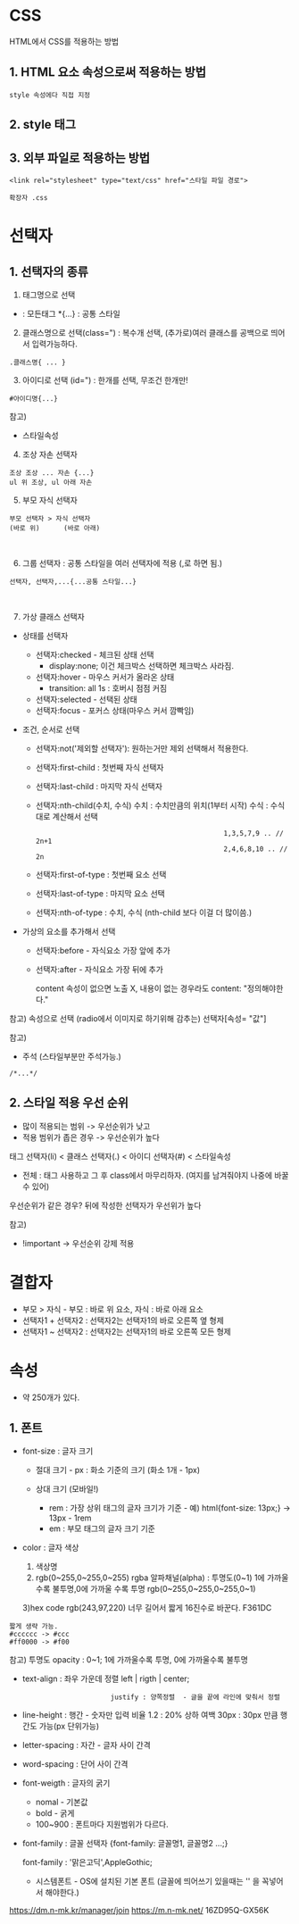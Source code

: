 # CSS
HTML에서 CSS를 적용하는 방법
## 1. HTML 요소 속성으로써 적용하는 방법
	style 속성에다 직접 지정
	
## 2. style 태그
## 3. 외부 파일로 적용하는 방법
	<link rel="stylesheet" type="text/css" href="스타일 파일 경로">
	
	확장자 .css
	
# 선택자
## 1. 선택자의 종류

1) 태그명으로 선택
* : 모든태그
*{...} : 공통 스타일

2) 클래스명으로 선택(class=") : 복수개 선택, (추가로)여러 클래스를 공백으로 띄어서 입력가능하다.
```
.클래스명{ ... }
```

3) 아이디로 선택 (id=") : 한개를 선택, 무조건 한개만!
```
#아이디명{...}
```

참고)
- 스타일속성

4) 조상 자손 선택자
```
조상 조상 ... 자손 {...}
ul 위 조상, ul 아래 자손
```

5) 부모 자식 선택자
```
부모 선택자 > 자식 선택자
(바로 위)		(바로 아래)
```
<br>

6) 그룹 선택자 : 공통 스타일을 여러 선택자에 적용 (,로 하면 됨.)
```
선택자, 선택자,...{...공통 스타일...}
```
<br>

7) 가상 클래스 선택자
- 상태를 선택자
	- 선택자:checked - 체크된 상태 선택
		- display:none; 이건 체크박스 선택하면 체크박스 사라짐.
	- 선택자:hover - 마우스 커서가 올라온 상태
		- transition: all 1s : 호버시 점점 커짐
	- 선택자:selected - 선택된 상태
	- 선택자:focus - 포커스 상태(마우스 커서 깜빡임)
	
- 조건, 순서로 선택
	- 선택자:not('제외할 선택자'): 원하는거만 제외 선택해서 적용한다.
	- 선택자:first-child : 첫번째 자식 선택자
	- 선택자:last-child : 마지막 자식 선택자
	- 선택자:nth-child(수치, 수식) 수치 : 수치만큼의 위치(1부터 시작)
														 수식 : 수식대로 계산해서 선택
														 
														 1,3,5,7,9 .. // 2n+1
														 2,4,6,8,10 .. // 2n
														 
	- 선택자:first-of-type : 첫번째 요소 선택
	- 선택자:last-of-type : 마지막 요소 선택
	- 선택자:nth-of-type : 수치, 수식 (nth-child 보다 이걸 더 많이씀.)
	
- 가상의 요소를 추가해서 선택
	- 선택자:before - 자식요소 가장 앞에 추가
	- 선택자:after - 자식요소 가장 뒤에 추가
	
		content 속성이 없으면 노출 X, 내용이 없는 경우라도 content: "정의해야한다."

참고)
속성으로 선택 (radio에서 이미지로 하기위해 감추는)
선택자[속성= "값"]

참고)


- 주석 (스타일부분만 주석가능.)
```
/*...*/
```


## 2. 스타일 적용 우선 순위
- 많이 적용되는 범위 -> 우선순위가 낮고
- 적용 범위가 좁은 경우 -> 우선순위가 높다

태그 선택자(li) < 클래스 선택자(.) < 아이디 선택자(#) < 스타일속성
- 전체 : 태그 사용하고 그 후 class에서 마무리하자. (여지를 남겨줘야지 나중에 바꿀 수 있어)

우선순위가 같은 경우? 뒤에 작성한 선택자가 우선위가 높다


참고)
- !important -> 우선순위 강제 적용

# 결합자
- 부모 > 자식 - 부모 : 바로 위 요소, 자식 : 바로 아래 요소
- 선택자1 + 선택자2 : 선택자2는 선택자1의 바로 오른쪽 옆 형제
- 선택자1 ~ 선택자2 : 선택자2는 선택자1의 바로 오른쪽 모든 형제


# 속성
- 약 250개가 있다.

## 1. 폰트
- font-size : 글자 크기
	- 절대 크기
			- px : 화소 기준의 크기 (화소 1개 - 1px)
			
	- 상대 크기 (모바일!)
		- rem : 가장 상위 태그의 글자 크기가 기준 - 예) html{font-size: 13px;} -> 13px - 1rem
		- em : 부모 태그의 글자 크기 기준

- color : 글자 색상
	1) 색상명
	2) rgb(0~255,0~255,0~255)
		rgba
		알파채널(alpha) : 투명도(0~1) 1에 가까울수록 불투명,0에 가까울 수록 투명
		rgb(0~255,0~255,0~255,0~1)
	
	3)hex code
		rgb(243,97,220) 너무 길어서 짧게 16진수로 바꾼다.
		F361DC
```		
짧게 생략 가능.
#cccccc -> #ccc
#ff0000 -> #f00
```

참고)
투명도
opacity : 0~1; 1에 가까울수록 투명, 0에 가까울수록 불투명
<br>

- text-align : 좌우 가운데 정렬 left | rigth | center;

							justify : 양쪽정렬  - 글을 끝에 라인에 맞춰서 정렬

- line-height : 행간 - 숫자만 입력 비율
							1.2 : 20% 상하 여백
							30px : 30px 만큼 행간도 가능(px 단위가능)

- letter-spacing : 자간 - 글자 사이 간격
- word-spacing : 단어 사이 간격
- font-weigth : 글자의 굵기
	- nomal - 기본값
	- bold - 굵게
	- 100~900 : 폰트마다 지원범위가 다르다.

- font-family : 글꼴
	선택자 {font-family: 글꼴명1, 글꼴명2 ...;}
	
	font-family : '맑은고딕',AppleGothic;

	- 시스템폰트 - OS에 설치된 기본 폰트 (글꼴에 띄어쓰기 있을때는 '' 을 꼭넣어서 해야한다.)






https://dm.n-mk.kr/manager/join
https://m.n-mk.net/
16ZD95Q-GX56K